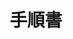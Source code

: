 ---
title: 手順書
description: 文書のような役割のもの
image:

# Badge style
style:
    background: "#ec6d71"
    color: "#fff"
---